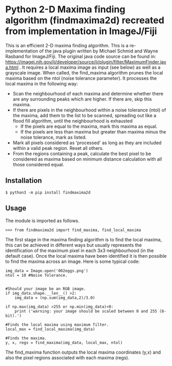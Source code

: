 
# Python 2-D Maxima finding algorithm (findmaxima2d) recreated from implementation in ImageJ/Fiji

This is an efficient 2-D maxima finding algorithm. This is a re-implementation of the java plugin written by Michael Schmid and Wayne Rasband for ImageJ/Fiji. The original java code source can be found in: https://imagej.nih.gov/ij/developer/source/ij/plugin/filter/MaximumFinder.java.html . It requires a local maxima image as input (see below) as well as a grayscale image. When called, the find_maxima algorithm prunes the local maxima based on the ntol (noise tolerance parameter). It processes the local maxima in the following way:
* Scan the neighbourhood of each maxima and determine whether there are any surrounding peaks which are higher. If there are, skip this maxima.
* If there are pixels in the neighbourhood within a noise tolerance (ntol) of the maxima, add them to the list to be scanned, spreading out like a flood fill algorithm, until the neighbourhood is exhausted
    * If the pixels are equal to the maxima, mark this maxima as equal. 
    * If the pixels are less than maxima but greater than maxima minus the noise tolerance, mark as listed.
* Mark all pixels considered as 'processed' as long as they are included within a valid peak region. Reset all others.
* From the regions containing a peak, calculate the best pixel to be considered as maxima based on minimum distance calculation with all those considered equal.


## Installation

```shell
$ python3 -m pip install findmaxima2d

```

## Usage

The module is imported as follows.

```shell
>>> from findmaxima2d import find_maxima, find_local_maxima
```
The first stage in the maxima finding algorithm is to find the local maxima, this can be achieved in different ways but usually represents the identification of the maximum pixel in each 3x3 neighbourhood (in the default case). Once the local maxima have been identified it is then possible to find the maxima across an image. Here is some typical code:

```shell
img_data = Image.open('002eggs.png')
ntol = 10 #Noise Tolerance.


#Should your image be an RGB image.
if img_data.shape.__len__() >2:
    img_data = (np.sum(img_data,2)/3.0)
    
if np.max(img_data) >255 or np.min(img_data)<0:
    print ('warning: your image should be scaled between 0 and 255 (8-bit).')

#Finds the local maxima using maximum filter.
local_max = find_local_maxima(img_data)

#Finds the maxima.
y, x, regs = find_maxima(img_data, local_max, ntol)
 ```
The find_maxima function outputs the local maxima coordinates (y,x) and also the pixel regions associated with each maxima (regs).
